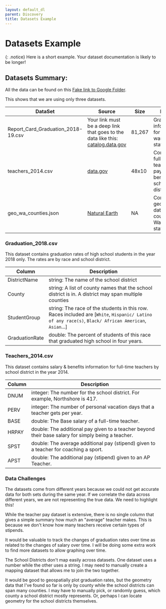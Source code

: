 ```yaml
---
layout: default_dl
parent: Discovery
title: Datasets Example
---
```


# Datasets Example 

{: .notice}
Here is a short example. Your dataset documentation is likely to be longer!

## Datasets Summary:

All the data can be found on this [Fake link to Google Folder](https://support.google.com/drive/answer/7166529?hl=en).  

This shows that we are using only three datasets.

|DataSet|Source|Size|Notes|
|-------|------|----|-----|
|Report_Card_Graduation_2018-19.csv| Your link must be a deep link that goes to the data like this:<br> [catalog.data.gov](https://catalog.data.gov/dataset/report-card-graduation-2018-19/resource/7ecfc182-8237-4c5f-a2d1-14377a249e4e)| 81,267 |Graduation information for washington state.|
|teachers_2014.csv|<a href="https://data.gov">data.gov</a>|48x10|Contains full-time teacher pay and benefits by school district|
|geo_wa_counties.json|[Natural Earth](https://www.naturalearthdata.com/downloads/50m-cultural-vectors/)|NA|Contains geometry data for the counties in Washington state|

### Graduation_2018.csv

This dataset contains graduation rates of high school students in the year 2018 only. The rates are by race and school district.

|Column|Description|
|------|-----------|
|DistrictName|string: The name of the school district|
|County|string: A list of county names that the school district is in. A district may span multiple counties|
|StudentGroup|string: The race of the students in this row. Races included are [`White`, `Hispanic/ Latino of any race(s)`, `Black/ African American`, `Asian`...]|
|GraduationRate|double: The percent of students of this race that graduated high school in four years.|

### Teachers_2014.csv

This dataset contains salary & benefits information for full-time teachers by school district in the year 2014.  

|Column|Description|
|------|-----------|
|DNUM|integer: The number for the school district. For example, Northshore is 417.|
|PERV|integer: The number of personal vacation days that a teacher gets per year.|
|BASE|double: The Base salary of a full-time teacher.|
|HRPAY|double: The additional pay given to a teacher beyond their base salary for simply being a teacher.|
|SPST|double: The average additional pay (stipend) given to a teacher for coaching a sport.|
|APST|double: The additional pay (stipend) given to an AP Teacher.|

### Data Challenges

The datasets come from different years because we could not get accurate data for both sets during the same year. If we correlate the data across different years, we are not representing the true data. We need to highlight this!  

While the teacher pay dataset is extensive, there is no single column that gives a simple summary how much an "average" teacher makes. This is because we don't know how many teachers receive certain types of stipends.   

It would be valuable to track the changes of graduation rates over time as related to the changes of salary over time. I will be doing some extra work to find more datasets to allow graphing over time.  

The School Districts don't map easily across datasets. One dataset uses a number while the other uses a string. I may need to manually create a mapping dataset that allows me to join the two together.  

It would be good to geospatially plot graduation rates, but the geometry data that I've found so far is only by county while the school districts can span many counties. I may have to manually pick, or randomly guess, which county a school district mostly represents. Or, perhaps I can locate geometry for the school districts themselves. 
